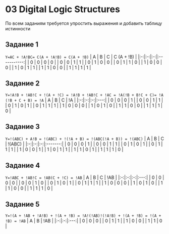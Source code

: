 # 03 Digital Logic Structures
По всем заданиям требуется упростить выражения и добавить таблицу истинности
## Задание 1
`Y=AC + !A!BC= C(A + !A!B) = C(A + !B)`
| A | B | C | C (A + !B)  |
|:-:|:-:|:-:|:-----------:|
| 0 | 0 | 0 |      0      |
| 0 | 0 | 1 |      1      |
| 0 | 1 | 0 |      0      |
| 0 | 1 | 1 |      0      |
| 1 | 0 | 0 |      0      |
| 1 | 0 | 1 |      1      |
| 1 | 1 | 0 |      0      |
| 1 | 1 | 1 |      1      |
## Задание 2
`Y=!A!B + !AB!C + !(A + !C) = !A!B + !AB!C + !AC = !A(!B + B!C + C)= !A (!B + C + B) = !A`
| A | B | C | !A  |
|:-:|:-:|:-:|:---:|
| 0 | 0 | 0 |  1  |
| 0 | 0 | 1 |  1  |
| 0 | 1 | 0 |  1  |
| 0 | 1 | 1 |  1  |
| 1 | 0 | 0 |  0  |
| 1 | 0 | 1 |  0  |
| 1 | 1 | 0 |  0  |
| 1 | 1 | 1 |  0  |
## Задание 3
`Y=!(ABC) + A!B = !(ABC) + !(!A + B) = !(ABC(!A + B)) = !(ABC)`
| A | B | C | !(ABC)  |
|:-:|:-:|:-:|:-------:|
| 0 | 0 | 0 |    1    |
| 0 | 0 | 1 |    1    |
| 0 | 1 | 0 |    1    |
| 0 | 1 | 1 |    1    |
| 1 | 0 | 0 |    1    |
| 1 | 0 | 1 |    1    |
| 1 | 1 | 0 |    1    |
| 1 | 1 | 1 |    0    |
## Задание 4
`Y=!ABC + !AB!C = !AB(C + !C) = !AB`
| A | B | C | !AB |
|:-:|:-:|:-:|:---:|
| 0 | 0 | 0 |  0  |
| 0 | 0 | 1 |  0  |
| 0 | 1 | 0 |  1  |
| 0 | 1 | 1 |  1  |
| 1 | 0 | 0 |  0  |
| 1 | 0 | 1 |  0  |
| 1 | 1 | 0 |  0  |
| 1 | 1 | 1 |  0  |
## Задание 5
`Y=!(A + !AB + !A!B) + !(A + !B) = !A!(!AB)!(!A!B) + !(A + !B) = !(A + !B) = !AB`
| A | B | !AB |
|:-:|:-:|:---:|
| 0 | 0 |  0  |
| 0 | 1 |  1  |
| 1 | 0 |  0  |
| 1 | 1 |  0  |
